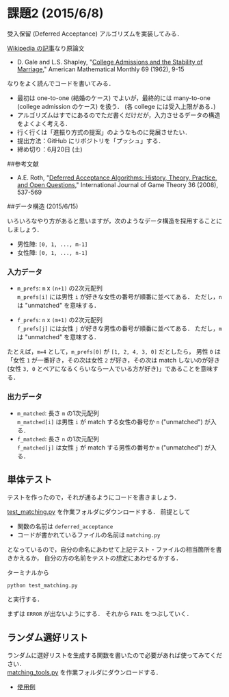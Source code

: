 課題2 (2015/6/8)
================

受入保留 (Deferred Acceptance) アルゴリズムを実装してみる．

[Wikipedia の記事](http://ja.wikipedia.org/wiki/安定結婚問題)なり原論文

* D. Gale and L.S. Shapley,
  "[College Admissions and the Stability of Marriage](http://www.jstor.org/stable/2312726),"
  American Mathematical Monthly 69 (1962), 9-15

なりをよく読んでコードを書いてみる．

* 最初は one-to-one (結婚のケース) でよいが，最終的には many-to-one (college admission のケース) を扱う．
  (各 college には受入上限がある．)
* アルゴリズムはすでにあるのでただ書くだけだが，入力させるデータの構造をよくよく考える．
* 行く行くは「進振り方式の提案」のようなものに発展させたい．
* 提出方法：GitHub にリポジトリを「プッシュ」する．
* 締め切り：6月20日 (土)


##参考文献
* A.E. Roth,
  "[Deferred Acceptance Algorithms: History, Theory, Practice, and Open Questions](http://link.springer.com/article/10.1007/s00182-008-0117-6),"
  International Journal of Game Theory 36 (2008), 537-569


##データ構造 (2015/6/15)

いろいろなやり方があると思いますが，次のようなデータ構造を採用することにしましょう．

* 男性陣: `[0, 1, ..., m-1]`
* 女性陣: `[0, 1, ..., n-1]`

### 入力データ

* `m_prefs`: `m` x `(n+1)` の2次元配列  
  `m_prefs[i]` には男性 `i` が好きな女性の番号が順番に並べてある．
  ただし，`n` は "unmatched" を意味する．

* `f_prefs`: `n` x `(m+1)` の2次元配列  
  `f_prefs[j]` には女性 `j` が好きな男性の番号が順番に並べてある．
  ただし，`m` は "unmatched" を意味する．

たとえば，`m=4` として，`m_prefs[0]` が `[1, 2, 4, 3, 0]` だとしたら，
男性 `0` は「女性 `1` が一番好き，その次は女性 `2` が好き，その次は match しないのが好き
(女性 `3, 0` とペアになるくらいなら一人でいる方が好き)」であることを意味する．

### 出力データ

* `m_matched`: 長さ `m` の1次元配列  
  `m_matched[i]` は男性 `i` が match する女性の番号か `n` ("unmatched") が入る．
* `f_matched`: 長さ `n` の1次元配列  
  `f_matched[j]` は女性 `j` が match する男性の番号か `m` ("unmatched") が入る．


## 単体テスト

テストを作ったので，それが通るようにコードを書きましょう．

[test_matching.py](https://github.com/oyamad/matching/blob/master/test_matching.py)
を作業フォルダにダウンロードする．
前提として

* 関数の名前は `deferred_acceptance`
* コードが書かれているファイルの名前は `matching.py`

となっているので，自分の命名にあわせて上記テスト・ファイルの相当箇所を書きかえるか，
自分の方の名前をテストの想定にあわせるかする．

ターミナルから

```
python test_matching.py
```

と実行する．

まずは `ERROR` が出ないようにする．
それから `FAIL` をつぶしていく．


## ランダム選好リスト

ランダムに選好リストを生成する関数を書いたので必要があれば使ってみてください．  
[matching_tools.py](https://github.com/oyamad/matching/blob/master/matching_tools.py)
を作業フォルダにダウンロードする．

* [使用例](http://nbviewer.ipython.org/github/oyamad/matching/blob/master/random_prefs.ipynb)
